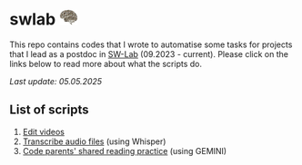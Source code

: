 # swlab <img src="./script/swlogo.jpg" width=auto height="27">
This repo contains codes that I wrote to automatise some tasks for projects that I lead as a postdoc in [SW-Lab](https://www.facebook.com/p/%E5%AC%B0%E5%B9%BC%E5%85%92%E5%A4%A7%E8%85%A6%E7%99%BC%E5%B1%95%E8%88%87%E5%AD%B8%E7%BF%92%E5%AF%A6%E9%A9%97%E5%AE%A4-100093631808042) (09.2023 - current). Please click on the links below to read more about what the scripts do.

_Last update: 05.05.2025_

## List of scripts
1. [Edit videos](https://github.com/smy1/swlab/blob/main/python/)
2. [Transcribe audio files](https://github.com/smy1/swlab/blob/main/script/) (using Whisper)
3. [Code parents' shared reading practice](https://github.com/smy1/swlab/blob/main/DR-AI/) (using GEMINI)
